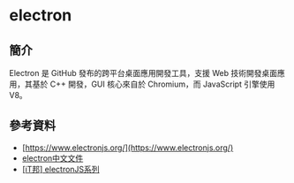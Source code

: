 # electron

## 簡介

Electron 是 GitHub 發布的跨平台桌面應用開發工具，支援 Web 技術開發桌面應用，其基於 C++ 開發，GUI 核心來自於 Chromium，而 JavaScript 引擎使用 V8。

## &#x20;參考資料

* [https://www.electronjs.org/](https://www.electronjs.org/)
* [electron中文文件](https://www.electronjs.org/zh/docs/latest)
* [\[iT邦\] electronJS系列](https://ithelp.ithome.com.tw/users/20111867/ironman/2941)
